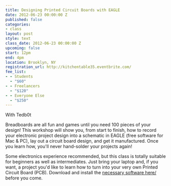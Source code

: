 ```yaml
---
title: Designing Printed Circuit Boards with EAGLE
date: 2012-06-23 00:00:00 Z
published: false
categories:
- class
layout: post
style: text
class_date: 2012-06-23 00:00:00 Z
upcoming: false
start: 12pm
end: 4pm
location: Brooklyn, NY
registration_url: http://kitchentable35.eventbrite.com/
fee_list:
- - Students
  - "$60"
- - Freelancers
  - "$120"
- - Everyone Else
  - "$250"
---
```


With Tedb0t
 
Breadboards are all fun and games until you need 100 pieces of your design!  This workshop will show you, from start to finish, how to record your electronic project design into a schematic in EAGLE (free software for Mac & PC), lay out a circuit board design, and get it manufactured.  Once you learn how, you'll never hand-solder your projects again!

Some electronics experience recommended, but this class is totally suitable for beginners as well as intermediates.  Just bring your laptop and, if you want, a project you'd like to learn how to turn into your very own Printed Circuit Board (PCB).  Download and install the <a href="http://www.cadsoftusa.com/download-eagle/?language=en">necessary software here/</a> before you come.





